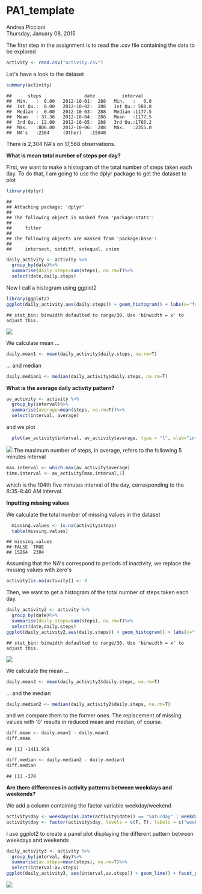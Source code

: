 # PA1_template
Andrea Piccioni  
Thursday, January 08, 2015  

The first step in the assignment is to read the .csv file containing the data to be explored


```r
activity <- read.csv("activity.csv")
```

Let's have a look to the dataset


```r
summary(activity)
```

```
##      steps                date          interval     
##  Min.   :  0.00   2012-10-01:  288   Min.   :   0.0  
##  1st Qu.:  0.00   2012-10-02:  288   1st Qu.: 588.8  
##  Median :  0.00   2012-10-03:  288   Median :1177.5  
##  Mean   : 37.38   2012-10-04:  288   Mean   :1177.5  
##  3rd Qu.: 12.00   2012-10-05:  288   3rd Qu.:1766.2  
##  Max.   :806.00   2012-10-06:  288   Max.   :2355.0  
##  NA's   :2304     (Other)   :15840
```

There is 2,304 NA's on 17,568 observations.

**What is mean total number of steps per day?**

First, we want to make a histogram of the total number of steps taken each day. To do that, I am going to use the dplyr package to get the dataset to plot


```r
library(dplyr)
```

```
## 
## Attaching package: 'dplyr'
## 
## The following object is masked from 'package:stats':
## 
##     filter
## 
## The following objects are masked from 'package:base':
## 
##     intersect, setdiff, setequal, union
```

```r
daily_activity <- activity %>%
  group_by(date)%>%
  summarise(daily.steps=sum(steps), na.rm=T)%>%
  select(date,daily.steps)
```

Now I call a histogram using ggplot2

```r
library(ggplot2)
ggplot(daily_activity,aes(daily.steps)) + geom_histogram() + labs(x="from October 1 to November 30, 2012", y="Frequency", title="Total number of steps taken each day")
```

```
## stat_bin: binwidth defaulted to range/30. Use 'binwidth = x' to adjust this.
```

![](PA1_template_files/figure-html/unnamed-chunk-4-1.png) 

We calculate mean ...

```r
daily.mean1 <- mean(daily_activity$daily.steps, na.rm=T)
```

... and median

```r
daily.median1 <- median(daily_activity$daily.steps, na.rm=T)
```

**What is the average daily activity pattern?**

```r
av_activity <- activity %>%
  group_by(interval)%>%
  summarise(average=mean(steps, na.rm=T))%>%
  select(interval, average)
```
and we plot

```r
  plot(av_activity$interval, av_activity$average, type = "l", xlab="interval", ylab="Average number of steps", ylim=c(0,210))
```

![](PA1_template_files/figure-html/unnamed-chunk-8-1.png) 
The maximum number of steps, in average, refers to the following 5 minutes interval

```r
max.interval <- which.max(av_activity$average)
time.interval <- av_activity[max.interval,1]
```
which is the 104th five minutes interval of the day, corresponding to the  8:35-8:40 AM interval.

**Inputting missing values**

We calculate the total number of missing values in the dataset

```r
  missing.values <- is.na(activity$steps)
  table(missing.values)
```

```
## missing.values
## FALSE  TRUE 
## 15264  2304
```
Assuming that the NA's correspond to periods of inactivity, we replace the missing values with zero's

```r
activity[is.na(activity)] <- 0 
```

Then, we want to get a histogram of the total number of steps taken each day. 


```r
daily_activity2 <- activity %>%
  group_by(date)%>%
  summarise(daily.steps=sum(steps), na.rm=T)%>%
  select(date,daily.steps)
ggplot(daily_activity2,aes(daily.steps)) + geom_histogram() + labs(x="from October 1 to November 30, 2012", y="Frequency", title="Total number of steps taken each day (filled NA's)")
```

```
## stat_bin: binwidth defaulted to range/30. Use 'binwidth = x' to adjust this.
```

![](PA1_template_files/figure-html/unnamed-chunk-12-1.png) 

We calculate the mean ...

```r
daily.mean2 <- mean(daily_activity2$daily.steps, na.rm=T)
```

... and the median

```r
daily.median2 <- median(daily_activity2$daily.steps, na.rm=T)
```
and we compare them to the former ones. The replacement of missing values with '0' results in reduced mean and median, of course.

```r
diff.mean <- daily.mean2 - daily.mean1 
diff.mean
```

```
## [1] -1411.959
```

```r
diff.median <- daily.median2 - daily.median1
diff.median
```

```
## [1] -370
```


**Are there differences in activity patterns between weekdays and weekends?**

We add a column containing the factor variable weekday/weekend

```r
activity$day <- weekdays(as.Date(activity$date)) == "Saturday" | weekdays(as.Date(activity$date)) == "Sunday"
activity$day <- factor(activity$day, levels = c(F, T), labels = c("weekday", "weekend"))
```
I use ggplot2 to create a panel plot displaying the different pattern between weekdays and weekends

```r
daily_activity3 <- activity %>%
  group_by(interval, day)%>%
  summarise(av.steps=mean(steps), na.rm=T)%>%
  select(interval:av.steps)
ggplot(daily_activity3, aes(interval,av.steps)) + geom_line() + facet_grid (day~.) + ggtitle("Average number of steps during weekdays/weekends")
```

![](PA1_template_files/figure-html/unnamed-chunk-17-1.png) 
